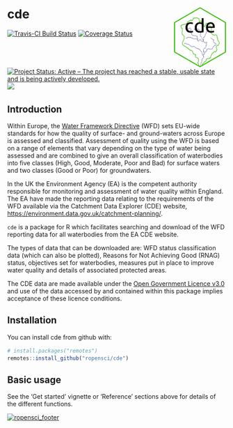 
<!-- README.md is generated from README.Rmd. Please edit that file -->

# cde <img src="docs/logo/logo.png" align="right" height=140/>

[![Travis-CI Build
Status](https://travis-ci.org/robbriers/cde.svg?branch=master)](https://travis-ci.org/robbriers/cde)
[![Coverage
Status](https://coveralls.io/repos/github/robbriers/cde/badge.svg?branch=master)](https://coveralls.io/github/robbriers/cde?branch=master)
[![Project Status: Active – The project has reached a stable, usable
state and is being actively
developed.](https://www.repostatus.org/badges/latest/active.svg)](https://www.repostatus.org/#active)
[![](https://badges.ropensci.org/284_status.svg)](https://github.com/ropensci/onboarding/issues/284)

## Introduction

Within Europe, the [Water Framework
Directive](http://ec.europa.eu/environment/water/water-framework/index_en.html)
(WFD) sets EU-wide standards for how the quality of surface- and
ground-waters across Europe is assessed and classified. Assessment of
quality using the WFD is based on a range of elements that vary
depending on the type of water being assessed and are combined to give
an overall classification of waterbodies into five classes (High, Good,
Moderate, Poor and Bad) for surface waters and two classes (Good or
Poor) for groundwaters.

In the UK the Environment Agency (EA) is the competent authority
responsible for monitoring and assessment of water quality within
England. The EA have made the reporting data relating to the
requirements of the WFD available via the Catchment Data Explorer (CDE)
website, <https://environment.data.gov.uk/catchment-planning/>.

`cde` is a package for R which facilitates searching and download of the
WFD reporting data for all waterbodies from the EA CDE website.

The types of data that can be downloaded are: WFD status classification
data (which can also be plotted), Reasons for Not Achieving Good (RNAG)
status, objectives set for waterbodies, measures put in place to improve
water quality and details of associated protected areas.

The CDE data are made available under the [Open Government Licence
v3.0](https://www.nationalarchives.gov.uk/doc/open-government-licence/version/3/)
and use of the data accessed by and contained within this package
implies acceptance of these licence conditions.

## Installation

You can install cde from github with:

``` r
# install.packages("remotes")
remotes::install_github("ropensci/cde")
```

## Basic usage

See the ‘Get started’ vignette or ‘Reference’ sections above for details
of the different
functions.

[![ropensci\_footer](https://ropensci.org/public_images/github_footer.png)](https://ropensci.org)
